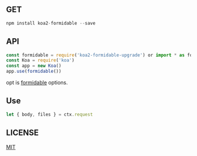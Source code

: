 ## GET

```js
npm install koa2-formidable --save
```

## API

```js
const formidable = require('koa2-formidable-upgrade') or import * as formidable from 'koa2-formidable-upgrade';
const Koa = require('koa')
const app = new Koa()
app.use(formidable())


```
opt is [formidable](https://github.com/node-formidable/formidable) options.

## Use

```js
let { body, files } = ctx.request
``` 
## LICENSE
[MIT](./LICENSE)
